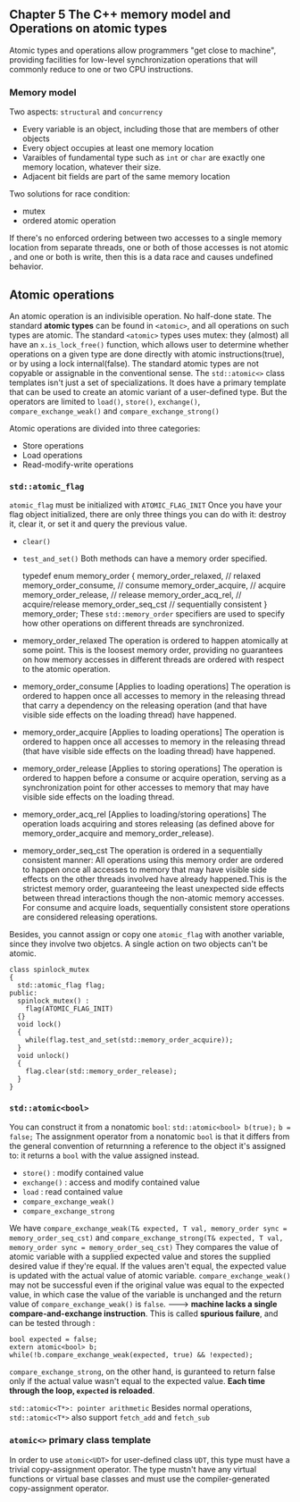 ## Chapter 5 The C++ memory model and Operations on atomic types
Atomic types and operations allow programmers "get close to machine", providing facilities for low-level synchronization operations that will commonly reduce to one or two CPU instructions.
### Memory model
Two aspects: `structural` and `concurrency`
- Every variable is an object, including those that are members of other objects
- Every object occupies at least one memory location
- Varaibles of fundamental type such as `int` or `char` are exactly one memory location, whatever their size.
- Adjacent bit fields are part of the same memory location

Two solutions for race condition:
- mutex
- ordered atomic operation

If there's no enforced ordering between two accesses to a single memory location from separate threads, one or both of those accesses is not atomic , and one or both is write, then this is a data race and causes undefined behavior.

## Atomic operations
An atomic operation is an indivisible operation. No half-done state.
The standard **atomic types** can be found in `<atomic>`, and all operations on such types are atomic. The standard `<atomic>` types uses mutex: they (almost) all have an `x.is_lock_free()` function, which allows user to determine whether operations on a given type are done directly with atomic instructions(true), or by using a lock internal(false).
The standard atomic types are not copyable or assignable in the conventional sense.
The `std::atomic<>` class templates isn't just a set of specializations. It does have a primary template that can be used to create an atomic variant of a user-defined type. But the operators are limited to `load()`, `store()`, `exchange()`, `compare_exchange_weak()` and `compare_exchange_strong()`

Atomic operations are divided into three categories:
- Store operations
- Load operations
- Read-modify-write operations

###  `std::atomic_flag`
`atomic_flag` must be initialized with `ATOMIC_FLAG_INIT`
Once you have your flag object initialized, there are only three things you can do with it: destroy it, clear it, or set it and query the previous value.
- `clear()`
- `test_and_set()`
Both methods can have a memory order specified.


    typedef enum memory_order {
        memory_order_relaxed,   // relaxed
        memory_order_consume,   // consume
        memory_order_acquire,   // acquire
        memory_order_release,   // release
        memory_order_acq_rel,   // acquire/release
        memory_order_seq_cst    // sequentially consistent
    } memory_order;
These `std::memory_order` specifiers are used to specify how other operations on different threads are synchronized.
- memory_order_relaxed
The operation is ordered to happen atomically at some point.
This is the loosest memory order, providing no guarantees on how memory accesses in different threads are ordered with respect to the atomic operation.
- memory_order_consume
[Applies to loading operations]
The operation is ordered to happen once all accesses to memory in the releasing thread that carry a dependency on the releasing operation (and that have visible side effects on the loading thread) have happened.
- memory_order_acquire
[Applies to loading operations]
The operation is ordered to happen once all accesses to memory in the releasing thread (that have visible side effects on the loading thread) have happened.
- memory_order_release
[Applies to storing operations]
The operation is ordered to happen before a consume or acquire operation, serving as a synchronization point for other accesses to memory that may have visible side effects on the loading thread.
- memory_order_acq_rel
[Applies to loading/storing operations]
The operation loads acquiring and stores releasing (as defined above for memory_order_acquire and memory_order_release).
- memory_order_seq_cst
The operation is ordered in a sequentially consistent manner: All operations using this memory order are ordered to happen once all accesses to memory that may have visible side effects on the other threads involved have already happened.This is the strictest memory order, guaranteeing the least unexpected side effects between thread interactions though the non-atomic memory accesses.
For consume and acquire loads, sequentially consistent store operations are considered releasing operations.

Besides, you cannot assign or copy one `atomic_flag` with another variable, since they involve two objetcs. A single action on two objects can't be atomic.


    class spinlock_mutex
    {
      std::atomic_flag flag;
    public:
      spinlock_mutex() :
        flag(ATOMIC_FLAG_INIT)
      {}
      void lock()
      {
        while(flag.test_and_set(std::memory_order_acquire));
      }
      void unlock()
      {
        flag.clear(std::memory_order_release);
      }
    }

### `std::atomic<bool>`
You can construct it from a nonatomic `bool`:
`std::atomic<bool> b(true);`
`b = false;`
The assignment operator from a nonatomic `bool` is that it differs from the general convention of returnning a reference to the object it's assigned to: it returns a `bool` with the value assigned instead.
- `store()` : modify contained value
- `exchange()` : access and modify contained value
- `load` : read contained value
- `compare_exchange_weak()`
- `compare_exchange_strong`

We have `compare_exchange_weak(T& expected, T val,
           memory_order sync = memory_order_seq_cst)` and `compare_exchange_strong(T& expected, T val,
           memory_order sync = memory_order_seq_cst)`
They compares the value of atomic variable with a supplied expected value and stores the supplied desired value if they're equal. If the values aren't equal, the expected value is updated with the actual value of atomic variable.
`compare_exchange_weak()` may not be successful even if the original value was equal to the expected value, in which case the value of the variable is unchanged and the return value of `compare_exchange_weak()` is `false`. ---> **machine lacks a single compare-and-exchange instruction**.
This is called **spurious failure**, and can be tested through :

    bool expected = false;
    extern atomic<bool> b;
    while(!b.compare_exchange_weak(expected, true) && !expected);
`compare_exchange_strong`, on the other hand, is guranteed to return false only if the actual value wasn't equal to the expected value.
**Each time through the loop, `expected` is reloaded**.

`std::atomic<T*>: pointer arithmetic`
Besides normal operations, `std::atomic<T*>` also support `fetch_add` and `fetch_sub`

### `atomic<>` primary class template
In order to use `atomic<UDT>` for user-defined class `UDT`, this type must have a trivial copy-assignment operator. The type mustn't have any virtual functions or virtual base classes and must use the compiler-generated copy-assignment operator.

